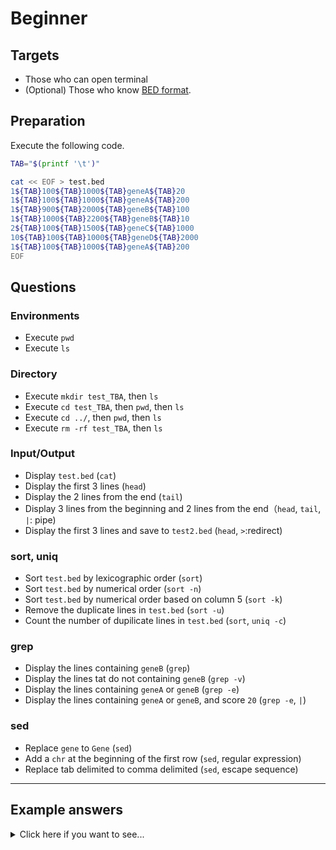 # Beginner

## Targets

- Those who can open terminal
- (Optional) Those who know [BED format](https://m.ensembl.org/info/website/upload/bed.html).

## Preparation

Execute the following code.


```sh
TAB="$(printf '\t')"

cat << EOF > test.bed
1${TAB}100${TAB}1000${TAB}geneA${TAB}20
1${TAB}100${TAB}1000${TAB}geneA${TAB}200
1${TAB}900${TAB}2000${TAB}geneB${TAB}100
1${TAB}1000${TAB}2200${TAB}geneB${TAB}10
2${TAB}100${TAB}1500${TAB}geneC${TAB}1000
10${TAB}100${TAB}1000${TAB}geneD${TAB}2000
1${TAB}100${TAB}1000${TAB}geneA${TAB}200
EOF
```

## Questions

### Environments

- Execute `pwd`
- Execute `ls`

### Directory

- Execute `mkdir test_TBA`, then `ls`
- Execute `cd test_TBA`, then `pwd`, then `ls`
- Execute `cd ../`, then `pwd`, then `ls`
- Execute `rm -rf test_TBA`, then `ls`

### Input/Output

- Display `test.bed` (`cat`)
- Display the first 3 lines (`head`)
- Display the 2 lines from the end (`tail`)
- Display 3 lines from the beginning and 2 lines from the end（`head`, `tail`, `|`: pipe)
- Display the first 3 lines and save to `test2.bed` (`head`, `>`:redirect)

### sort, uniq

- Sort `test.bed` by lexicographic order (`sort`)
- Sort `test.bed` by numerical order (`sort -n`)
- Sort `test.bed` by numerical order based on column 5 (`sort -k`)
- Remove the duplicate lines in `test.bed` (`sort -u`)
- Count the number of dupilicate lines in `test.bed` (`sort`, `uniq -c`)

### grep

- Display the lines containing `geneB` (`grep`)
- Display the lines tat do not containing `geneB` (`grep -v`)
- Display the lines containing `geneA` or `geneB` (`grep -e`)
- Display the lines containing `geneA` or `geneB`, and score `20` (`grep -e`, `|`)

### sed

- Replace `gene` to `Gene` (`sed`)
- Add a `chr` at the beginning of the first row (`sed`, regular expression)
- Replace tab delimited to comma delimited (`sed`, escape sequence)

-------------------------------------------------------------------------------

## Example answers

<details>
<summary>Click here if you want to see...</summary>

### Environments

- Execute `pwd`

```sh
pwd
```

- Execute `ls`

```sh
ls
```

### Directory

- Execute `mkdir test_TBA`, then `ls`

```sh
mkdir test_TBA
ls
```

- Execute `cd test_TBA`, then `pwd`, then `ls`

```sh
cd test_TBA
pwd
ls
```

- Execute `cd ../`, then `pwd`, then `ls`

```sh
cd ../
pwd
ls
```

- Execute `rm -rf test_TBA`, then `ls`

```sh
rm -rf test_TBA
ls
```

### Input/Output

- Display `test.bed` (`cat`)

```sh
cat test.bed
```

- Display the first 3 lines (`head`)

```sh
head -n 3 test.bed
```

- Display the 2 lines from the end (`tail`)

```sh
tail -n 2 test.bed
```

- Display 3 lines from the beginning and 2 lines from the end（`head`, `tail`, `|`: pipe)

```sh
head -n 3 test.bed | tail -n 2
```

- Display the first 3 lines and save to `test2.bed` (`head`, `>`:redirect)

```sh
head -n 3 test.bed > test2.bed
```


### sort, uniq

- Sort `test.bed` by lexicographic order (`sort`)

```sh
sort test.bed
```

- Sort `test.bed` by numerical order (`sort -n`)

```sh
sort -n test.bed
```

- Sort `test.bed` by numerical order based on column 5 (`sort -k`)

```sh
sort -k 5,5n test.bed
```

- Remove the duplicate lines in `test.bed` (`sort -u`)

```sh
sort -u test.bed
# または
sort test.bed | uniq
```

- Count the number of dupilicate lines in `test.bed` (`sort`, `uniq -c`)

```sh
sort test.bed | uniq -c
```

### grep

- Display the lines containing `geneB` (`grep`)

```sh
grep "geneB" test.bed
```

- Display the lines tat do not containing `geneB` (`grep -v`)

```sh
grep -v "geneB" test.bed
```

- Display the lines containing `geneA` or `geneB` (`grep -e`)

```sh
grep -e "geneA" -e "geneB" test.bed
```

- Display the lines containing `geneA` or `geneB`, and score `20` (`grep -e`, `|`)

```sh
grep -e "geneA" -e "geneB" test.bed | grep "20$"
```

- * `AWK` alternative

```sh
awk '($4=="geneA" || $4=="geneB") && $5==20' test.bed
```

### sed

- Replace `gene` to `Gene` (`sed`)

```sh
sed "s/gene/Gene/g" test.bed
```

- Add a `chr` at the beginning of the first row (`sed`, regular expression)

```sh
sed "s/^/chr/g" test.bed
```

</details>
